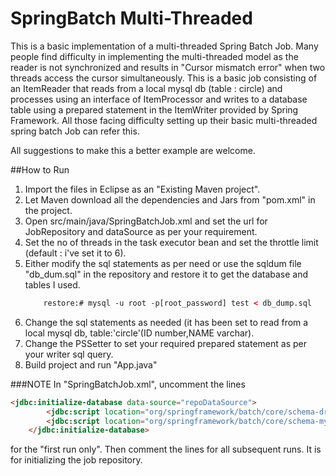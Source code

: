 SpringBatch Multi-Threaded
==========================

This is a basic implementation of a multi-threaded Spring Batch Job. Many people find difficulty in implementing the multi-threaded model as the reader is not synchronized and results in "Cursor mismatch error" when two threads access the cursor simultaneously. This is a basic job consisting of an ItemReader that reads from a local mysql db (table : circle) and processes using an interface of ItemProcessor and writes to a database table using a prepared statement in the ItemWriter provided by Spring Framework. All those facing difficulty setting up their basic multi-threaded spring batch Job can refer this.

All suggestions to make this a better example are welcome.


##How to Run

1. Import the files in Eclipse as an "Existing Maven project".
2. Let Maven download all the dependencies and Jars from "pom.xml" in the project.
3. Open src/main/java/SpringBatchJob.xml and set the url for JobRepository and dataSource as per your requirement.
4. Set the no of threads in the task executor bean and set the throttle limit (default : i've set it to 6).
5. Either modify the sql statements as per need or use the sqldum file "db_dum.sql" in the repository and restore it to get the database and tables I used.
	```html
		restore:# mysql -u root -p[root_password] test < db_dump.sql
	```
6. Change the sql statements as needed (it has been set to read from a local mysql db, table:'circle'(ID number,NAME varchar).
7. Change the PSSetter to set your required prepared statement as per your writer sql query.
8. Build project and run "App.java"

###NOTE
In "SpringBatchJob.xml", uncomment the lines 
```html
<jdbc:initialize-database data-source="repoDataSource"> 
		<jdbc:script location="org/springframework/batch/core/schema-drop-mysql.sql" /> 
		<jdbc:script location="org/springframework/batch/core/schema-mysql.sql" /> 
  	</jdbc:initialize-database>   
```

for the "first run only". Then comment the lines for all subsequent runs. It is for initializing the job repository.
